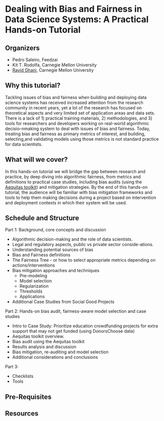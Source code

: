 # Dealing with Bias and Fairness in Data Science Systems: A Practical Hands-on Tutorial

## Organizers

- Pedro Saleiro, Feedzai
- Kit T. Rodolfa, Carnegie Mellon University
- [Rayid Ghani](http://www.rayidghani.com), Carnegie Mellon University


## Why this tutorial?

Tackling issues of bias and fairness when building and deploying data science systems has received increased attention from the research community in recent years, yet a lot of the research has focused on theoretical aspects and very limited set of application areas and data sets.  There is a lack of 1) practical training materials,  2) methodologies,  and 3) tools for researchers and developers working on real-world algorithmic decisio-nmaking system to deal with issues of bias and fairness.  Today, treating bias and fairness as primary metrics of interest, and building, selecting,and  validating  models  using  those metrics is not standard practice for data scientists. 

## What will we cover?

In this hands-on  tutorial  we will bridge the gap between research and practice, by deep diving into algorithmic fairness, from metrics and definitions to practical case studies, including bias audits (using the [Aequitas toolkit](http://github.com/dssg/aequitas)) and mitigation strategies. By the end of this hands-on tutorial, the audience will be familiar with bias mitigation frameworks and tools to help them making decisions during a project based on intervention and deployment contexts in which their system will be used.

## Schedule and Structure

Part 1:  Background, core concepts and discussion
- Algorithmic decision-making and the role of data scientists.
- Legal and regulatory aspects, public vs private sector conside-ations.
- Understanding potential sources of bias
- Bias and Fairness definitions
- The Fairness Tree - or how to select appropriate metrics depending on actions/interventions
- Bias mitigation approaches and techniques
  - Pre-modeling
  - Model selection
  - Regularization
  - Thresholds
  - Applications
- Additional Case Studies from Social Good Projects

Part 2:  Hands-on bias audit, fairness-aware model selection and case studies
- Intro to Case Study: Prioritize education crowdfunding projects for extra support that may not get funded (using DonorsChoose data)
- Aequitas toolkit overview.
- Bias audit using the Aequitas toolkit
- Results analysis and discussion
- Bias mitigation, re-auditing and model selection
- Additional considerations and conclusions

Part 3: 
- Checklists
- Tools


## Pre-Requisites


## Resources



